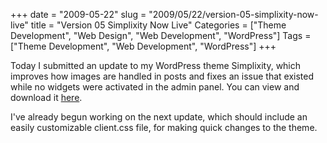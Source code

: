 +++
date = "2009-05-22"
slug = "2009/05/22/version-05-simplixity-now-live"
title = "Version 05 Simplixity Now Live"
Categories = ["Theme Development", "Web Design", "Web Development", "WordPress"]
Tags = ["Theme Development", "Web Development", "WordPress"]
+++

Today I submitted an update to my WordPress theme Simplixity, which improves how images are handled in posts and fixes an issue that existed while no widgets were activated in the admin panel. You can view and download it [here](http://wordpress.org/extend/themes/simplixity).

I've already begun working on the next update, which should include an easily customizable client.css file, for making quick changes to the theme.

